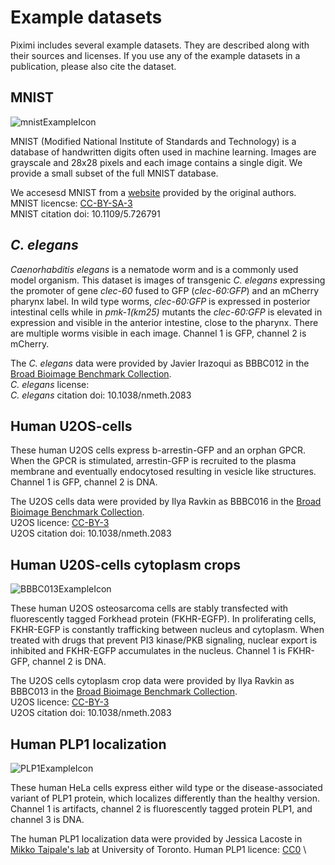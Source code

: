 # Example datasets

Piximi includes several example datasets.
They are described along with their sources and licenses.
If you use any of the example datasets in a publication, please also cite the dataset.

## MNIST

![mnistExampleIcon]()

MNIST (Modified National Institute of Standards and Technology) is a database of handwritten digits often used in machine learning.
Images are grayscale and 28x28 pixels and each image contains a single digit.
We provide a small subset of the full MNIST database.

We accesesd MNIST from a [website](http://yann.lecun.com/exdb/mnist/) provided by the original authors. \
MNIST licencse: [CC-BY-SA-3](https://creativecommons.org/licenses/by-sa/3.0/) \
MNIST citation doi: 10.1109/5.726791

## *C. elegans*

*Caenorhabditis elegans* is a nematode worm and is a commonly used model organism.
This dataset is images of transgenic *C. elegans* expressing the promoter of gene *clec-60* fused to GFP (*clec-60:GFP*) and an mCherry pharynx label.
In wild type worms, *clec-60:GFP* is expressed in posterior intestinal cells while in *pmk-1(km25)* mutants the *clec-60:GFP* is elevated in expression and visible in the anterior intestine, close to the pharynx.
There are multiple worms visible in each image.
Channel 1 is GFP, channel 2 is mCherry.

The *C. elegans* data were provided by Javier Irazoqui as BBBC012 in the [Broad Bioimage Benchmark Collection](https://bbbc.broadinstitute.org/BBBC012). \
*C. elegans* license: \
*C. elegans* citation doi: 10.1038/nmeth.2083

## Human U2OS-cells

These human U2OS cells express b-arrestin-GFP and an orphan GPCR.
When the GPCR is stimulated, arrestin-GFP is recruited to the plasma membrane and eventually endocytosed resulting in vesicle like structures.
Channel 1 is GFP, channel 2 is DNA.

The U2OS cells data were provided by Ilya Ravkin as BBBC016 in the [Broad Bioimage Benchmark Collection](https://bbbc.broadinstitute.org/BBBC016). \
U2OS licence: [CC-BY-3](https://creativecommons.org/licenses/by/3.0/) \
U2OS citation doi: 10.1038/nmeth.2083

## Human U20S-cells cytoplasm crops

![BBBC013ExampleIcon]()

These human U2OS osteosarcoma cells are stably transfected with fluorescently tagged Forkhead protein (FKHR-EGFP).
In proliferating cells, FKHR-EGFP is constantly trafficking between nucleus and cytoplasm.
When treated with drugs that prevent PI3 kinase/PKB signaling, nuclear export is inhibited and FKHR-EGFP accumulates in the nucleus.
Channel 1 is FKHR-GFP,  channel 2 is DNA.

The U2OS cells cytoplasm crop data were provided by Ilya Ravkin as BBBC013 in the [Broad Bioimage Benchmark Collection](https://bbbc.broadinstitute.org/BBBC013). \
U2OS licence: [CC-BY-3](https://creativecommons.org/licenses/by/3.0/) \
U2OS citation doi: 10.1038/nmeth.2083

## Human PLP1 localization

![PLP1ExampleIcon]()

These human HeLa cells express either wild type or the disease-associated variant of PLP1 protein, which localizes differently than the healthy version.  
Channel 1 is artifacts, channel 2 is fluorescently tagged protein PLP1, and channel 3 is DNA.

The human PLP1 localization data were provided by Jessica Lacoste in [Mikko Taipale's lab](http://taipalelab.org/) at University of Toronto.
Human PLP1 licence: [CC0](https://creativecommons.org/publicdomain/zero/1.0/) \